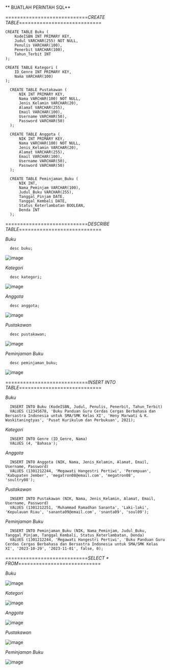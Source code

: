 
** BUATLAH PERINTAH SQL**

============================*CREATE TABLE*============================


    CREATE TABLE Buku (
        KodeISBN INT PRIMARY KEY,
        Judul VARCHAR(255) NOT NULL,
        Penulis VARCHAR(100),
        Penerbit VARCHAR(100),
        Tahun_Terbit INT
    );

    CREATE TABLE Kategori (
        ID_Genre INT PRIMARY KEY,
        Nama VARCHAR(100)
    );

      CREATE TABLE Pustakawan (
          NIK INT PRIMARY KEY,
          Nama VARCHAR(100) NOT NULL,
          Jenis_Kelamin VARCHAR(20),
          Alamat VARCHAR(255),
          Email VARCHAR(100),
          Username VARCHAR(50),
          Password VARCHAR(50)
      );
      
      CREATE TABLE Anggota (
          NIK INT PRIMARY KEY,
          Nama VARCHAR(100) NOT NULL,
          Jenis_Kelamin VARCHAR(20),
          Alamat VARCHAR(255),
          Email VARCHAR(100),
          Username VARCHAR(50),
          Password VARCHAR(50)
      );

      CREATE TABLE Peminjaman_Buku (
          NIK INT,
          Nama_Peminjam VARCHAR(100),
          Judul_Buku VARCHAR(255),
          Tanggal_Pinjam DATE,
          Tanggal_Kembali DATE,
          Status_Keterlambatan BOOLEAN,
          Denda INT
      );

============================*DESCRIBE TABLE*============================



*Buku*

      desc buku;


![image](https://github.com/MrIceAreBee11/Tugas-02---Implementasi-Basis-Data-SQL-Command-/assets/121444978/a34f9841-dd30-46a8-b3b7-c5eba39579db)




*Kategori*

      desc kategori;
      

![image](https://github.com/MrIceAreBee11/Tugas-02---Implementasi-Basis-Data-SQL-Command-/assets/121444978/251837f4-b945-4eba-ade2-6b6b09fc0108)



*Anggota*

      desc anggota;


![image](https://github.com/MrIceAreBee11/Tugas-02---Implementasi-Basis-Data-SQL-Command-/assets/121444978/5376113b-dd18-4080-8546-39cfd8b942fe)



*Pustakawan*

      desc pustakawan;


![image](https://github.com/MrIceAreBee11/Tugas-02---Implementasi-Basis-Data-SQL-Command-/assets/121444978/5a8c540b-cbee-49bd-84fe-3087f0b990d6)



*Peminjaman Buku*

      desc peminjaman_buku;


![image](https://github.com/MrIceAreBee11/Tugas-02---Implementasi-Basis-Data-SQL-Command-/assets/121444978/e571f79a-a8d9-4b69-ba60-f84cdcda6bdd)



============================*INSERT INTO TABLE*============================


*Buku*


      INSERT INTO Buku (KodeISBN, Judul, Penulis, Penerbit, Tahun_Terbit)
      VALUES (12345678, 'Buku Panduan Guru Cerdas Cergas Berbahasa dan Bersastra Indonesia untuk SMA/SMK Kelas XI', 'Heny Marwati & K. Waskitaningtyas', 'Pusat Kurikulum dan Perbukuan', 2021);




*Kategori*


      INSERT INTO Genre (ID_Genre, Nama)
      VALUES (4, 'Bahasa');




*Anggota*


      INSERT INTO Anggota (NIK, Nama, Jenis_Kelamin, Alamat, Email, Username, Password)
      VALUES (1301212244, 'Megawati Hangestri Pertiwi', 'Perempuan', 'Kabupaten Jember', 'megatron08@email.com', 'megatron08', 'soultry08');




*Pustakawan*


      INSERT INTO Pustakawan (NIK, Nama, Jenis_Kelamin, Alamat, Email, Username, Password)
      VALUES (1301212251, 'Muhammad Ramadhan Sananta', 'Laki-laki', 'Kepulauan Riau', 'sananta09@email.com', 'snanta09', 'soul09');




*Peminjaman Buku*


      INSERT INTO Peminjaman_Buku (NIK, Nama_Peminjam, Judul_Buku, Tanggal_Pinjam, Tanggal_Kembali, Status_Keterlambatan, Denda)
      VALUES (1301212244, 'Megawati Hangestri Pertiwi', 'Buku Panduan Guru Cerdas Cergas Berbahasa dan Bersastra Indonesia untuk SMA/SMK Kelas XI', '2023-10-29', '2023-11-01', false, 0);




============================*SELECT * FROM*============================

*Buku*


![image](https://github.com/MrIceAreBee11/Tugas-02---Implementasi-Basis-Data-SQL-Command-/assets/121444978/8c92869a-f783-4736-8c67-fc209dddf352)




*Kategori*


![image](https://github.com/MrIceAreBee11/Tugas-02---Implementasi-Basis-Data-SQL-Command-/assets/121444978/17db5512-5504-4ba0-94b6-e8471ea8c815)



*Anggota*


![image](https://github.com/MrIceAreBee11/Tugas-02---Implementasi-Basis-Data-SQL-Command-/assets/121444978/d126318e-0e04-4035-8804-e32533edb1ee)




*Pustakawan*


![image](https://github.com/MrIceAreBee11/Tugas-02---Implementasi-Basis-Data-SQL-Command-/assets/121444978/b931a8d5-c713-4537-8a81-89e2df7598ad)




*Peminjaman Buku*


![image](https://github.com/MrIceAreBee11/Tugas-02---Implementasi-Basis-Data-SQL-Command-/assets/121444978/b3dfe33a-7d63-455b-b0d1-f84d9e5fdf6a)



